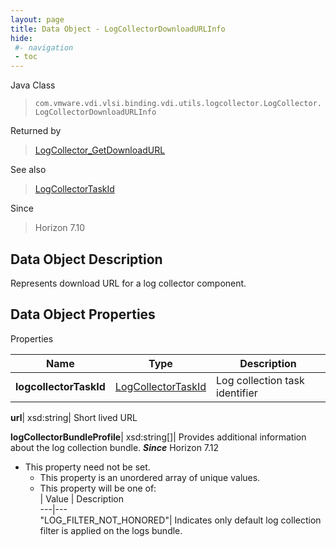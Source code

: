 ```yaml
---
layout: page
title: Data Object - LogCollectorDownloadURLInfo
hide:
 #- navigation
 - toc
---
```






Java Class  
> `com.vmware.vdi.vlsi.binding.vdi.utils.logcollector.LogCollector.LogCollectorDownloadURLInfo`

Returned by  
> [LogCollector_GetDownloadURL](vdi.utils.logcollector.LogCollector.md#getDownloadURL)

See also  
> [LogCollectorTaskId](vdi.entity.LogCollectorTaskId.md)

Since  
> Horizon 7.10


## Data Object Description 

Represents download URL for a log collector component. 

## Data Object Properties

Properties

Name |  Type |  Description   
---|---|---  
**logcollectorTaskId**| [LogCollectorTaskId](vdi.entity.LogCollectorTaskId.md)|  Log collection task identifier   
  
**url**|  xsd:string|  Short lived URL   
  
**logCollectorBundleProfile**|  xsd:string[]|  Provides additional information about the log collection bundle.  **_Since_** Horizon 7.12  


* This property need not be set.
  * This property is an unordered array of unique values.
  * This property will be one of:  
|  Value |  Description   
---|---  
"LOG_FILTER_NOT_HONORED"| Indicates only default log collection filter is applied on the logs bundle.  

  
  
  

  
  
